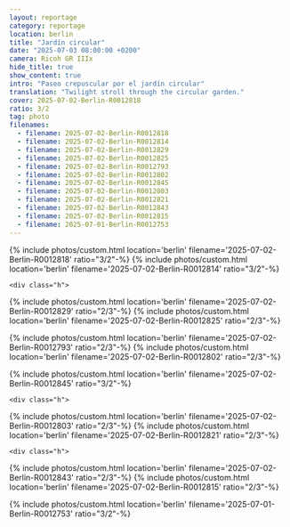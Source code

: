 ```yaml
---
layout: reportage
category: reportage
location: berlin
title: "Jardín circular"
date: "2025-07-03 08:00:00 +0200"
camera: Ricoh GR IIIx
hide_title: true
show_content: true
intro: "Paseo crepuscular por el jardín circular"
translation: "Twilight stroll through the circular garden."
cover: 2025-07-02-Berlin-R0012818
ratio: 3/2
tag: photo
filenames:
  - filename: 2025-07-02-Berlin-R0012818
  - filename: 2025-07-02-Berlin-R0012814
  - filename: 2025-07-02-Berlin-R0012829
  - filename: 2025-07-02-Berlin-R0012825
  - filename: 2025-07-02-Berlin-R0012793
  - filename: 2025-07-02-Berlin-R0012802
  - filename: 2025-07-02-Berlin-R0012845
  - filename: 2025-07-02-Berlin-R0012803
  - filename: 2025-07-02-Berlin-R0012821
  - filename: 2025-07-02-Berlin-R0012843
  - filename: 2025-07-02-Berlin-R0012815
  - filename: 2025-07-01-Berlin-R0012753
---
```


<div class="g">
    {% include photos/custom.html location='berlin' filename='2025-07-02-Berlin-R0012818' ratio="3/2"-%}
    {% include photos/custom.html location='berlin' filename='2025-07-02-Berlin-R0012814' ratio="3/2"-%}

    <div class="h">

{% include photos/custom.html location='berlin' filename='2025-07-02-Berlin-R0012829' ratio="2/3"-%}
{% include photos/custom.html location='berlin' filename='2025-07-02-Berlin-R0012825' ratio="2/3"-%}

</div>
<div class="h">
{% include photos/custom.html location='berlin' filename='2025-07-02-Berlin-R0012793' ratio="2/3"-%}
{% include photos/custom.html location='berlin' filename='2025-07-02-Berlin-R0012802' ratio="2/3"-%}
</div>

{% include photos/custom.html location='berlin' filename='2025-07-02-Berlin-R0012845' ratio="3/2"-%}

    <div class="h">

{% include photos/custom.html location='berlin' filename='2025-07-02-Berlin-R0012803' ratio="2/3"-%}
{% include photos/custom.html location='berlin' filename='2025-07-02-Berlin-R0012821' ratio="2/3"-%}

</div>

    <div class="h">

{% include photos/custom.html location='berlin' filename='2025-07-02-Berlin-R0012843' ratio="2/3"-%}
{% include photos/custom.html location='berlin' filename='2025-07-02-Berlin-R0012815' ratio="2/3"-%}

</div>
{% include photos/custom.html location='berlin' filename='2025-07-01-Berlin-R0012753' ratio="3/2"-%}

</div>
